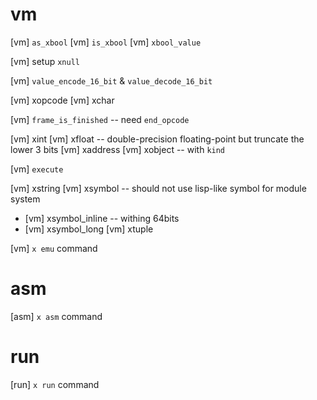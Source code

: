 # vm

[vm] `as_xbool`
[vm] `is_xbool`
[vm] `xbool_value`

[vm] setup `xnull`

[vm] `value_encode_16_bit` & `value_decode_16_bit`

[vm] xopcode
[vm] xchar

[vm] `frame_is_finished` -- need `end_opcode`

[vm] xint
[vm] xfloat -- double-precision floating-point but truncate the lower 3 bits
[vm] xaddress
[vm] xobject -- with `kind`

[vm] `execute`

[vm] xstring
[vm] xsymbol -- should not use lisp-like symbol for module system
- [vm] xsymbol_inline -- withing 64bits
- [vm] xsymbol_long
[vm] xtuple

[vm] `x emu` command

# asm

[asm] `x asm` command

# run

[run] `x run` command
